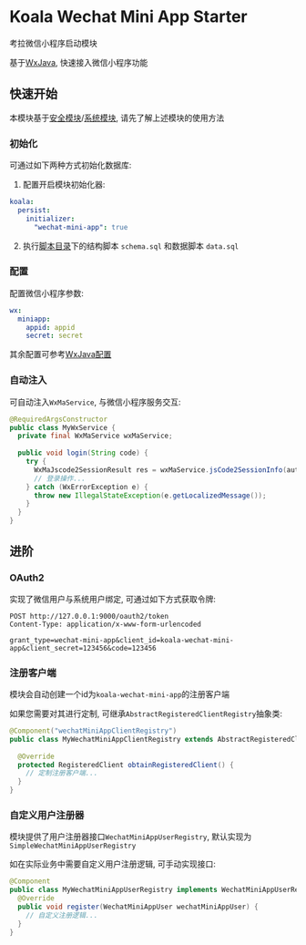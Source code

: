 # Koala Wechat Mini App Starter

考拉微信小程序启动模块

基于[WxJava](https://github.com/Wechat-Group/WxJava), 快速接入微信小程序功能

## 快速开始

本模块基于[安全模块](../koala-security-starter)/[系统模块](../koala-system-starter), 请先了解上述模块的使用方法

### 初始化

可通过如下两种方式初始化数据库:

1. 配置开启模块初始化器:

```yaml
koala:
  persist:
    initializer:
      "wechat-mini-app": true
```

2. 执行[脚本目录](../../koala-domains/koala-wechat-mini-app/src/main/resources/database/wechat-mini-app)下的结构脚本 `schema.sql` 和数据脚本 `data.sql`

### 配置

配置微信小程序参数:

```yaml
wx:
  miniapp:
    appid: appid
    secret: secret
```

其余配置可参考[WxJava配置](https://github.com/Wechat-Group/WxJava/tree/develop/spring-boot-starters/wx-java-miniapp-spring-boot-starter)

### 自动注入

可自动注入`WxMaService`, 与微信小程序服务交互:

```java
@RequiredArgsConstructor
public class MyWxService {
  private final WxMaService wxMaService;
    
  public void login(String code) {
    try {
      WxMaJscode2SessionResult res = wxMaService.jsCode2SessionInfo(authentication.getCode());
      // 登录操作...
    } catch (WxErrorException e) {
      throw new IllegalStateException(e.getLocalizedMessage());
    }
  }
}
```

## 进阶

### OAuth2

实现了微信用户与系统用户绑定, 可通过如下方式获取令牌:

```http
POST http://127.0.0.1:9000/oauth2/token
Content-Type: application/x-www-form-urlencoded

grant_type=wechat-mini-app&client_id=koala-wechat-mini-app&client_secret=123456&code=123456
```

### 注册客户端

模块会自动创建一个id为`koala-wechat-mini-app`的注册客户端

如果您需要对其进行定制, 可继承`AbstractRegisteredClientRegistry`抽象类:

```java
@Component("wechatMiniAppClientRegistry")
public class MyWechatMiniAppClientRegistry extends AbstractRegisteredClientRegistry {
  
  @Override
  protected RegisteredClient obtainRegisteredClient() {
    // 定制注册客户端...
  }
}
```

### 自定义用户注册器

模块提供了用户注册器接口`WechatMiniAppUserRegistry`, 默认实现为`SimpleWechatMiniAppUserRegistry`

如在实际业务中需要自定义用户注册逻辑, 可手动实现接口:

```java
@Component
public class MyWechatMiniAppUserRegistry implements WechatMiniAppUserRegistry {
  @Override
  public void register(WechatMiniAppUser wechatMiniAppUser) {
    // 自定义注册逻辑...
  }
}
```


